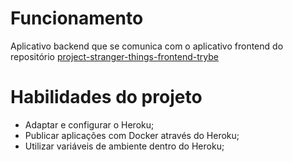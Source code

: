 # Funcionamento

Aplicativo backend que se comunica com o aplicativo frontend do repositório [project-stranger-things-frontend-trybe](https://github.com/thomasravache/project-stranger-things-frontend-trybe)

# Habilidades do projeto

 - Adaptar e configurar o Heroku;
 - Publicar aplicações com Docker através do Heroku;
 - Utilizar variáveis de ambiente dentro do Heroku;

